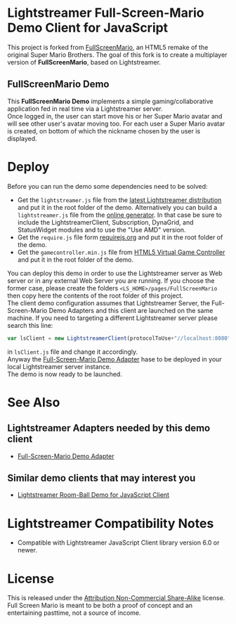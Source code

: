 # Lightstreamer Full-Screen-Mario Demo Client for JavaScript #

This project is forked from [FullScreenMario](https://github.com/Diogenesthecynic/FullScreenMario), an HTML5 remake of the original Super Mario Brothers. 
The goal of this fork is to create a multiplayer version of <b>FullScreenMario</b>, based on Lightstreamer.

## FullScreenMario Demo ##

This <b>FullScreenMario Demo</b> implements a simple gaming/collaborative application fed in real time via a Lightstreamer server.<br>
Once logged in, the user can start move his or her Super Mario avatar and will see other user's avatar moving too. For each user a Super Mario avatar is created, on bottom of which the nickname chosen by the user is displayed.<br>

# Deploy #

Before you can run the demo some dependencies need to be solved:

-  Get the `lightstreamer.js` file from the [latest Lightstreamer distribution](http://www.lightstreamer.com/download) 
   and put it in the root folder of the demo. Alternatively you can build a `lightstreamer.js` file from the 
   [online generator](http://www.lightstreamer.com/distros/Lightstreamer_Allegro-Presto-Vivace_5_1_1_Colosseo_20130305/Lightstreamer/DOCS-SDKs/sdk_client_javascript/tools/generator.html).
   In that case be sure to include the LightstreamerClient, Subscription, DynaGrid, and StatusWidget modules and to use the "Use AMD" version.
-  Get the `require.js` file form [requirejs.org](http://requirejs.org/docs/download.html) and put it in the root folder of the demo.
-  Get the `gamecontroller.min.js` file from [HTML5 Virtual Game Controller](https://github.com/austinhallock/html5-virtual-game-controller) and put it in the root folder of the demo.

You can deploy this demo in order to use the Lightstreamer server as Web server or in any external Web Server you are running. 
If you choose the former case, please create the folders `<LS_HOME>/pages/FullScreenMario` then copy here the contents of the root folder of this project.<br>
The client demo configuration assumes that Lightstreamer Server, the Full-Screen-Mario Demo Adapters and this client are launched on the same machine. If you need to targeting a different Lightstreamer server please search this line:
```js
var lsClient = new LightstreamerClient(protocolToUse+"//localhost:8080","MARIO");
```
in `lsClient.js` file and change it accordingly.<br>
Anyway the [Full-Screen-Mario Demo Adapter](https://github.com/Weswit/Lightstreamer-example-FullScreenMario-adapter-java) hase to be deployed in your local Lightstreamer server instance.<br>
The demo is now ready to be launched.

# See Also #

## Lightstreamer Adapters needed by this demo client ##

* [Full-Screen-Mario Demo Adapter](https://github.com/Weswit/Lightstreamer-example-FullScreenMario-adapter-java)

## Similar demo clients that may interest you ##

* [Lightstreamer Room-Ball Demo for JavaScript Client](https://github.com/Weswit/Lightstreamer-example-RoomBall-client-javascript)

# Lightstreamer Compatibility Notes #

- Compatible with Lightstreamer JavaScript Client library version 6.0 or newer.

# License #
This is released under the <a href="http://creativecommons.org/licenses/by-nc-sa/3.0/">Attribution Non-Commercial Share-Alike</a> license. Full Screen Mario is meant to be both a proof of concept and an entertaining pasttime, not a source of income</a>.
